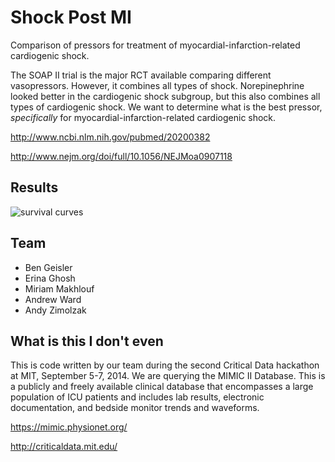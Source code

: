 Shock Post MI
========

Comparison of pressors for treatment of myocardial-infarction-related
cardiogenic shock.

The SOAP II trial is the major RCT available comparing different
vasopressors. However, it combines all types of shock. Norepinephrine
looked better in the cardiogenic shock subgroup, but this also
combines all types of cardiogenic shock. We want to determine what is
the best pressor, *specifically* for myocardial-infarction-related
cardiogenic shock.

http://www.ncbi.nlm.nih.gov/pubmed/20200382

http://www.nejm.org/doi/full/10.1056/NEJMoa0907118


Results
-------

![survival curves](https://dl.dropboxusercontent.com/u/38640281/xfiles/inhospital-mort.png)

Team
----
* Ben Geisler
* Erina Ghosh
* Miriam Makhlouf
* Andrew Ward
* Andy Zimolzak

What is this I don't even
----

This is code written by our team during the second Critical Data
hackathon at MIT, September 5-7, 2014. We are querying the MIMIC II
Database. This is a publicly and freely available clinical database
that encompasses a large population of ICU patients and includes lab
results, electronic documentation, and bedside monitor trends and
waveforms.

https://mimic.physionet.org/

http://criticaldata.mit.edu/
